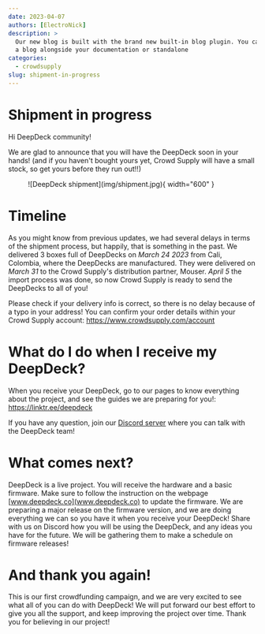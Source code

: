 ```yaml
---
date: 2023-04-07
authors: [ElectroNick]
description: >
  Our new blog is built with the brand new built-in blog plugin. You can build
  a blog alongside your documentation or standalone 
categories:
  - crowdsupply
slug: shipment-in-progress
---
```


# Shipment in progress

Hi DeepDeck community!

We are glad to announce that you will have the DeepDeck soon in your hands! (and if you haven't bought yours yet, Crowd Supply will have a small stock, so get yours before they run out!!)

<!-- more -->

<figure markdown="span">
  ![DeepDeck shipment](img/shipment.jpg){ width="600" }
</figure>

# Timeline

As you might know from previous updates, we had several delays in terms of the shipment process, but happily, that is something in the past. 
We delivered 3 boxes full of DeepDecks on *March 24 2023* from Cali, Colombia, where the DeepDecks are manufactured. They were delivered on *March 31* to the Crowd Supply's distribution partner, Mouser. *April 5* the import process was done, so now Crowd Supply is ready to send the DeepDecks to all of you!

Please check if your delivery info is correct, so there is no delay because of a typo in your address! You can confirm your order details within your Crowd Supply account: https://www.crowdsupply.com/account

# What do I do when I receive my DeepDeck?

When you receive your DeepDeck, go to our pages to know everything about the project, and see the guides we are preparing for you!: https://linktr.ee/deepdeck

If you have any question, join our [Discord server](https://discord.com/invite/9cMr75TA8k) where you can talk with the DeepDeck team!

# What comes next?

DeepDeck is a live project. You will receive the hardware and a basic firmware. Make sure to follow the instruction on the webpage [www.deepdeck.co](www.deepdeck.co) to update the firmware. We are preparing a major release on the firmware version, and we are doing everything we can so you have it when you receive your DeepDeck!
Share with us on Discord how you will be using the DeepDeck, and any ideas you have for the future. We will be gathering them to make a schedule on firmware releases!

# And thank you again!
This is our first crowdfunding campaign, and we are very excited to see what all of you can do with DeepDeck! We will put forward our best effort to give you all the support, and keep improving the project over time. Thank you for believing in our project!
